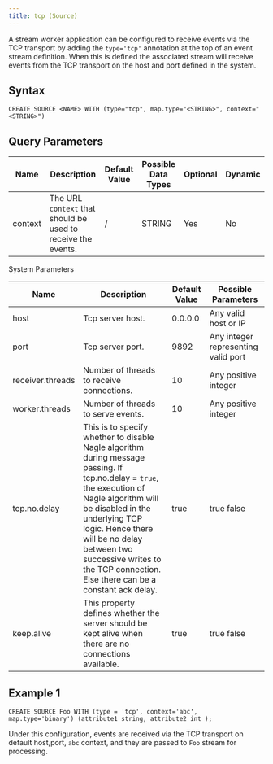 ```yaml
---
title: tcp (Source)
---
```


A stream worker application can be configured to receive events via the TCP transport by adding the `type='tcp'` annotation at the top
of an event stream definition. When this is defined the associated stream will receive events from the TCP transport on the host and port
defined in the system.

## Syntax

    CREATE SOURCE <NAME> WITH (type="tcp", map.type="<STRING>", context="<STRING>")

## Query Parameters

| Name    | Description                | Default Value | Possible Data Types | Optional | Dynamic |
|---------|----------------------------------------------------------------|---------------|---------------------|----------|---------|
| context | The URL `context` that should be used to receive the events. | /             | STRING              | Yes      | No      |

System Parameters

| Name             | Description        | Default Value | Possible Parameters                 |
|------------------|------------------------|---------------|-------------------------------------|
| host             | Tcp server host.   | 0.0.0.0       | Any valid host or IP                |
| port             | Tcp server port.   | 9892          | Any integer representing valid port |
| receiver.threads | Number of threads to receive connections.              | 10            | Any positive integer                |
| worker.threads   | Number of threads to serve events.   | 10            | Any positive integer                |
| tcp.no.delay     | This is to specify whether to disable Nagle algorithm during message passing. If tcp.no.delay = `true`, the execution of Nagle algorithm will be disabled in the underlying TCP logic. Hence there will be no delay between two successive writes to the TCP connection. Else there can be a constant ack delay. | true          | true false        |
| keep.alive       | This property defines whether the server should be kept alive when there are no connections available.       | true          | true false        |

## Example 1

    CREATE SOURCE Foo WITH (type = 'tcp', context='abc', map.type='binary') (attribute1 string, attribute2 int );

Under this configuration, events are received via the TCP transport on default host,port, `abc` context, and they are passed to `Foo` stream for processing.
